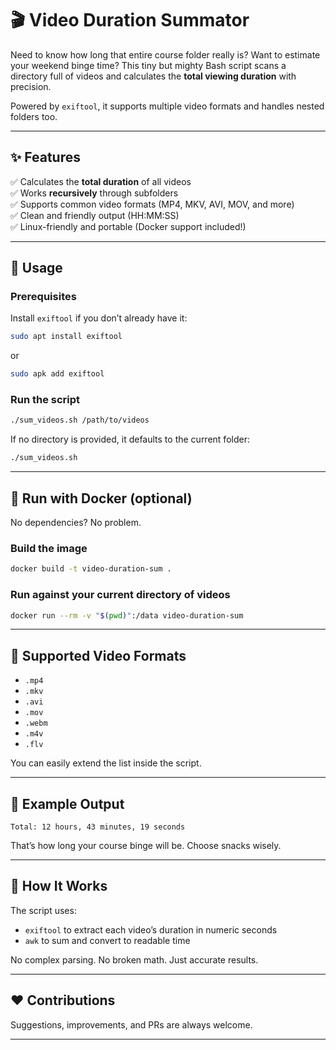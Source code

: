 # 🎬 Video Duration Summator

Need to know how long that entire course folder really is? Want to estimate your weekend binge time? This tiny but mighty Bash script scans a directory full of videos and calculates the **total viewing duration** with precision.

Powered by `exiftool`, it supports multiple video formats and handles nested folders too.

---

## ✨ Features

✅ Calculates the **total duration** of all videos  
✅ Works **recursively** through subfolders  
✅ Supports common video formats (MP4, MKV, AVI, MOV, and more)  
✅ Clean and friendly output (HH:MM:SS)  
✅ Linux-friendly and portable (Docker support included!)  

---

## 🚀 Usage

### Prerequisites

Install `exiftool` if you don’t already have it:
```bash
sudo apt install exiftool
````

or

```bash
sudo apk add exiftool
```

### Run the script

```bash
./sum_videos.sh /path/to/videos
```

If no directory is provided, it defaults to the current folder:

```bash
./sum_videos.sh
```

---

## 🐳 Run with Docker (optional)

No dependencies? No problem.

### Build the image

```bash
docker build -t video-duration-sum .
```

### Run against your current directory of videos

```bash
docker run --rm -v "$(pwd)":/data video-duration-sum
```

---

## 🔧 Supported Video Formats

* `.mp4`
* `.mkv`
* `.avi`
* `.mov`
* `.webm`
* `.m4v`
* `.flv`

You can easily extend the list inside the script.

---

## 📝 Example Output

```
Total: 12 hours, 43 minutes, 19 seconds
```

That’s how long your course binge will be. Choose snacks wisely.

---

## 🧠 How It Works

The script uses:

* `exiftool` to extract each video’s duration in numeric seconds
* `awk` to sum and convert to readable time

No complex parsing. No broken math. Just accurate results.

---

## ❤️ Contributions

Suggestions, improvements, and PRs are always welcome.

---

